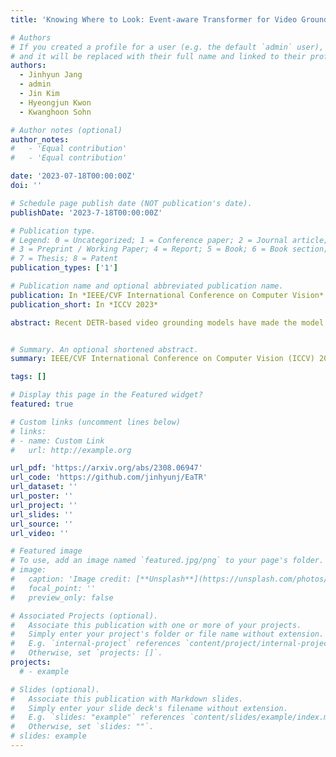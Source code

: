 ```yaml
---
title: 'Knowing Where to Look: Event-aware Transformer for Video Grounding'

# Authors
# If you created a profile for a user (e.g. the default `admin` user), write the username (folder name) here
# and it will be replaced with their full name and linked to their profile.
authors:
  - Jinhyun Jang
  - admin
  - Jin Kim
  - Hyeongjun Kwon
  - Kwanghoon Sohn

# Author notes (optional)
author_notes:
#   - 'Equal contribution'
#   - 'Equal contribution'

date: '2023-07-18T00:00:00Z'
doi: ''

# Schedule page publish date (NOT publication's date).
publishDate: '2023-7-18T00:00:00Z'

# Publication type.
# Legend: 0 = Uncategorized; 1 = Conference paper; 2 = Journal article;
# 3 = Preprint / Working Paper; 4 = Report; 5 = Book; 6 = Book section;
# 7 = Thesis; 8 = Patent
publication_types: ['1']

# Publication name and optional abbreviated publication name.
publication: In *IEEE/CVF International Conference on Computer Vision*
publication_short: In *ICCV 2023*

abstract: Recent DETR-based video grounding models have made the model directly predict moment timestamps without any hand-crafted components, such as a pre-defined proposal or non-maximum suppression, by learning moment queries. However, their input-agnostic moment queries inevitably overlook an intrinsic temporal structure of a video, providing limited positional information. In this paper, we formulate an event-aware dynamic moment query to enable the model to take the input-specific content and positional information of the video into account. To this end, we present two levels of reasoning. 1) Event reasoning that captures distinctive event units constituting a given video using a slot attention mechanism; and 2) moment reasoning that fuses the moment queries with a given sentence through a gated fusion transformer layer and learns interactions between the moment queries and video-sentence representations to predict moment timestamps. Extensive experiments demonstrate the effectiveness and efficiency of the event-aware dynamic moment queries, outperforming state-of-the-art approaches on several video grounding benchmarks. The code is publicly available at https://github.com/jinhyunj/EaTR.


# Summary. An optional shortened abstract.
summary: IEEE/CVF International Conference on Computer Vision (ICCV) 2023

tags: []

# Display this page in the Featured widget?
featured: true

# Custom links (uncomment lines below)
# links:
# - name: Custom Link
#   url: http://example.org

url_pdf: 'https://arxiv.org/abs/2308.06947'
url_code: 'https://github.com/jinhyunj/EaTR'
url_dataset: ''
url_poster: ''
url_project: ''
url_slides: ''
url_source: ''
url_video: ''

# Featured image
# To use, add an image named `featured.jpg/png` to your page's folder.
# image:
#   caption: 'Image credit: [**Unsplash**](https://unsplash.com/photos/pLCdAaMFLTE)'
#   focal_point: ''
#   preview_only: false

# Associated Projects (optional).
#   Associate this publication with one or more of your projects.
#   Simply enter your project's folder or file name without extension.
#   E.g. `internal-project` references `content/project/internal-project/index.md`.
#   Otherwise, set `projects: []`.
projects:
  # - example

# Slides (optional).
#   Associate this publication with Markdown slides.
#   Simply enter your slide deck's filename without extension.
#   E.g. `slides: "example"` references `content/slides/example/index.md`.
#   Otherwise, set `slides: ""`.
# slides: example
---
```


<!-- {{% callout note %}}
Click the _Cite_ button above to demo the feature to enable visitors to import publication metadata into their reference management software.
{{% /callout %}} -->

<!-- {{% callout note %}}
Create your slides in Markdown - click the _Slides_ button to check out the example.
{{% /callout %}} -->

<!-- Supplementary notes can be added here, including [code, math, and images](https://wowchemy.com/docs/writing-markdown-latex/). -->

